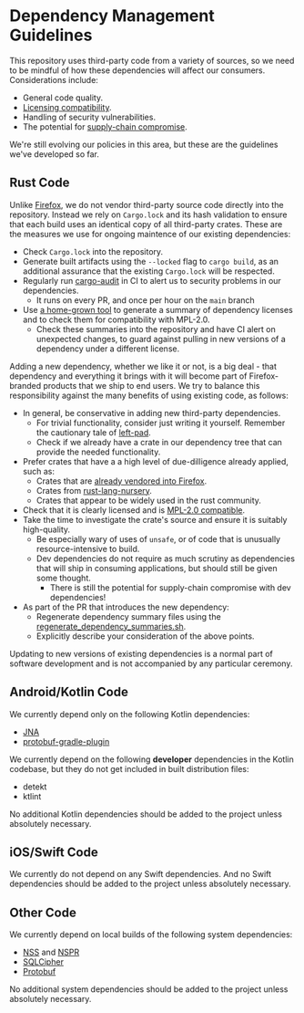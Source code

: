 # Dependency Management Guidelines

This repository uses third-party code from a variety of sources, so we need to be mindful
of how these dependencies will affect our consumers.  Considerations include:

* General code quality.
* [Licensing compatibility](https://www.mozilla.org/en-US/MPL/license-policy/#Licenses_Compatible_with_the_MPL).
* Handling of security vulnerabilities.
* The potential for [supply-chain compromise](https://medium.com/intrinsic/compromised-npm-package-event-stream-d47d08605502).

We're still evolving our policies in this area, but these are the
guidelines we've developed so far.

## Rust Code

Unlike [Firefox](https://firefox-source-docs.mozilla.org/build/buildsystem/rust.html),
we do not vendor third-party source code directly into the repository.  Instead we rely on
`Cargo.lock` and its hash validation to ensure that each build uses an identical copy
of all third-party crates.  These are the measures we use for ongoing maintence of our
existing dependencies:

* Check `Cargo.lock` into the repository.
* Generate built artifacts using the `--locked` flag to `cargo build`, as an additional
  assurance that the existing `Cargo.lock` will be respected.
* Regularly run [cargo-audit](https://github.com/RustSec/cargo-audit) in CI to alert us to
  security problems in our dependencies.
    * It runs on every PR, and once per hour on the `main` branch
* Use [a home-grown tool](https://github.com/mozilla/application-services/blob/main/tools/dependency_summary.py) to generate a summary of dependency licenses
  and to check them for compatibility with MPL-2.0.
    * Check these summaries into the repository and have CI alert on unexpected changes,
      to guard against pulling in new versions of a dependency under a different license.

Adding a new dependency, whether we like it or not, is a big deal - that dependency and everything
it brings with it will become part of Firefox-branded products that we ship to end users.
We try to balance this responsibility against the many benefits of using existing code, as follows:

* In general, be conservative in adding new third-party dependencies.
  * For trivial functionality, consider just writing it yourself.
    Remember the cautionary tale of [left-pad](https://www.theregister.co.uk/2016/03/23/npm_left_pad_chaos/).
  * Check if we already have a crate in our dependency tree that can provide the needed functionality.
* Prefer crates that have a a high level of due-dilligence already applied, such as:
  * Crates that are [already vendored into Firefox](https://dxr.mozilla.org/mozilla-central/source/third_party/rust).
  * Crates from [rust-lang-nursery](https://github.com/rust-lang-nursery).
  * Crates that appear to be widely used in the rust community.
* Check that it is clearly licensed and is [MPL-2.0 compatible](https://www.mozilla.org/en-US/MPL/license-policy/#Licenses_Compatible_with_the_MPL).
* Take the time to investigate the crate's source and ensure it is suitably high-quality.
  * Be especially wary of uses of `unsafe`, or of code that is unusually resource-intensive to build.
  * Dev dependencies do not require as much scrutiny as dependencies that will ship in consuming applications,
    but should still be given some thought.
    * There is still the potential for supply-chain compromise with dev dependencies!
* As part of the PR that introduces the new dependency:
    * Regenerate dependency summary files using the [regenerate_dependency_summaries.sh](https://github.com/mozilla/application-services/blob/main/tools/regenerate_dependency_summaries.sh).
    * Explicitly describe your consideration of the above points.

Updating to new versions of existing dependencies is a normal part of software development
and is not accompanied by any particular ceremony.

## Android/Kotlin Code

We currently depend only on the following Kotlin dependencies:

* [JNA](https://github.com/java-native-access/jna)
* [protobuf-gradle-plugin](https://github.com/google/protobuf-gradle-plugin)

We currently depend on the following **developer** dependencies in the Kotlin codebase,
but they do not get included in built distribution files:

* detekt
* ktlint

No additional Kotlin dependencies should be added to the project unless absolutely necessary.

## iOS/Swift Code

We currently do not depend on any Swift dependencies. And no Swift dependencies should be added to the project unless absolutely necessary.

## Other Code

We currently depend on local builds of the following system dependencies:

* [NSS](https://hg.mozilla.org/projects/nss) and [NSPR](https://hg.mozilla.org/projects/nspr)
* [SQLCipher](https://github.com/sqlcipher/sqlcipher)
* [Protobuf](https://github.com/protocolbuffers/protobuf)

No additional system dependencies should be added to the project unless absolutely necessary.

